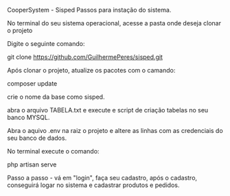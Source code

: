 CooperSystem - Sisped
Passos para instação do sistema.

No terminal do seu sistema operacional, acesse a pasta onde deseja clonar o projeto

Digite o seguinte comando:

git clone https://github.com/GuilhermePeres/sisped.git

Após clonar o projeto, atualize os pacotes com o camando:

composer update

crie o nome da base como sisped.

abra o arquivo TABELA.txt e execute e script de criação tabelas no seu banco MYSQL.

Abra o aquivo .env na raiz o projeto e altere as linhas com as credenciais do seu banco de dados.

No terminal execute o comando:

php artisan serve

Passo a passo - vá em "login", faça seu cadastro, após o cadastro, conseguirá logar no sistema e cadastrar produtos e pedidos.


